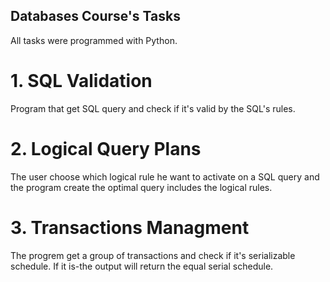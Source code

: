 ## Databases Course's Tasks
All tasks were programmed with Python.

# 1. SQL Validation
Program that get SQL query and check if it's valid by the SQL's rules.

# 2. Logical Query Plans 
The user choose which logical rule he want to activate on a SQL query and the program create the optimal query includes the logical rules.

# 3. Transactions Managment
The progrem get a group of transactions and check if it's serializable schedule. If it is-the output will return the equal serial schedule.






